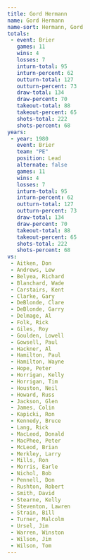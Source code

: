 ```yaml
---
title: Gord Hermann
name: Gord Hermann
name-sort: Hermann, Gord
totals:
 - event: Brier
   games: 11
   wins: 4
   losses: 7
   inturn-total: 95
   inturn-percent: 62
   outturn-total: 127
   outturn-percent: 73
   draw-total: 134
   draw-percent: 70
   takeout-total: 88
   takeout-percent: 65
   shots-total: 222
   shots-percent: 68
years:
 - year: 1980
   event: Brier
   team: "PE"
   position: Lead
   alternate: false
   games: 11
   wins: 4
   losses: 7
   inturn-total: 95
   inturn-percent: 62
   outturn-total: 127
   outturn-percent: 73
   draw-total: 134
   draw-percent: 70
   takeout-total: 88
   takeout-percent: 65
   shots-total: 222
   shots-percent: 68
vs:
 - Aitken, Don
 - Andrews, Lew
 - Belyea, Richard
 - Blanchard, Wade
 - Carstairs, Kent
 - Clarke, Gary
 - DeBlonde, Clare
 - DeBlonde, Garry
 - Delmage, Al
 - Folk, Rick
 - Giles, Roy
 - Goulden, Lowell
 - Gowsell, Paul
 - Hackner, Al
 - Hamilton, Paul
 - Hamilton, Wayne
 - Hope, Peter
 - Horrigan, Kelly
 - Horrigan, Tim
 - Houston, Neil
 - Howard, Russ
 - Jackson, Glen
 - James, Colin
 - Kapicki, Ron
 - Kennedy, Bruce
 - Lang, Rick
 - MacLeod, Donald
 - MacPhee, Peter
 - McLeod, Brian
 - Merkley, Larry
 - Mills, Ron
 - Morris, Earle
 - Nichol, Bob
 - Pennell, Don
 - Rushton, Robert
 - Smith, David
 - Stearne, Kelly
 - Steventon, Lawren
 - Strain, Bill
 - Turner, Malcolm
 - Ursel, Jim
 - Warren, Winston
 - Wilson, Jim
 - Wilson, Tom
---
```

